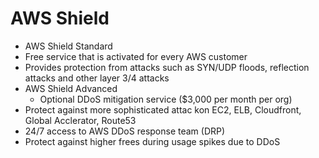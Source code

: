 # AWS Shield

- AWS Shield Standard
 - Free service that is activated for every AWS customer
 - Provides protection from attacks such as SYN/UDP floods, reflection attacks and other layer 3/4 attacks
- AWS Shield Advanced
  - Optional DDoS mitigation service ($3,000 per month per org)
 - Protect against more sophisticated attac kon EC2, ELB, Cloudfront, Global Acclerator, Route53
 - 24/7 access to AWS DDoS response team (DRP)
 - Protect against higher frees during usage spikes due to DDoS
